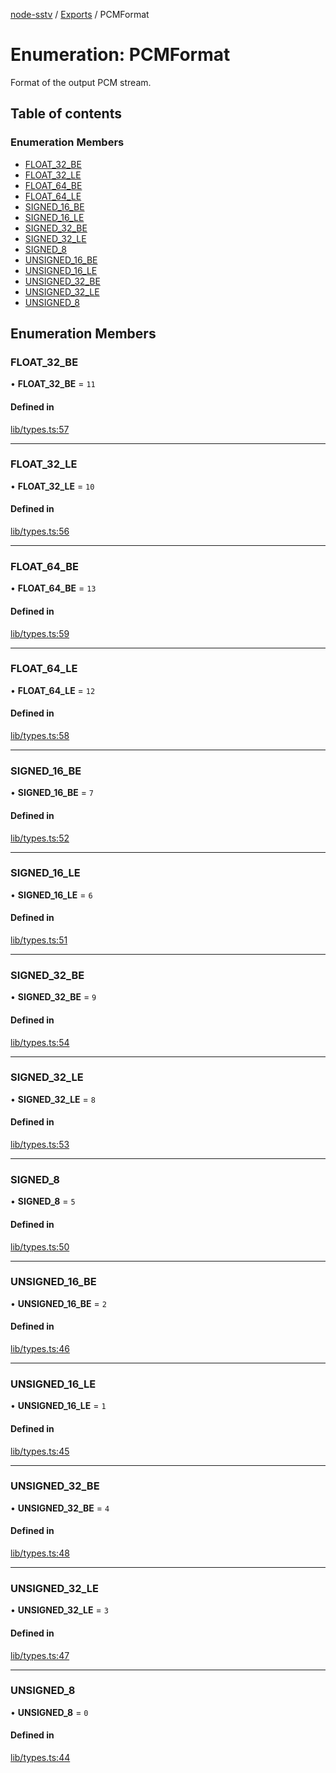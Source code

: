 [node-sstv](../README.md) / [Exports](../modules.md) / PCMFormat

# Enumeration: PCMFormat

Format of the output PCM stream.

## Table of contents

### Enumeration Members

- [FLOAT\_32\_BE](PCMFormat.md#float_32_be)
- [FLOAT\_32\_LE](PCMFormat.md#float_32_le)
- [FLOAT\_64\_BE](PCMFormat.md#float_64_be)
- [FLOAT\_64\_LE](PCMFormat.md#float_64_le)
- [SIGNED\_16\_BE](PCMFormat.md#signed_16_be)
- [SIGNED\_16\_LE](PCMFormat.md#signed_16_le)
- [SIGNED\_32\_BE](PCMFormat.md#signed_32_be)
- [SIGNED\_32\_LE](PCMFormat.md#signed_32_le)
- [SIGNED\_8](PCMFormat.md#signed_8)
- [UNSIGNED\_16\_BE](PCMFormat.md#unsigned_16_be)
- [UNSIGNED\_16\_LE](PCMFormat.md#unsigned_16_le)
- [UNSIGNED\_32\_BE](PCMFormat.md#unsigned_32_be)
- [UNSIGNED\_32\_LE](PCMFormat.md#unsigned_32_le)
- [UNSIGNED\_8](PCMFormat.md#unsigned_8)

## Enumeration Members

### FLOAT\_32\_BE

• **FLOAT\_32\_BE** = ``11``

#### Defined in

[lib/types.ts:57](https://github.com/vignedev/node-sstv/blob/main/lib/types.ts#L57)

___

### FLOAT\_32\_LE

• **FLOAT\_32\_LE** = ``10``

#### Defined in

[lib/types.ts:56](https://github.com/vignedev/node-sstv/blob/main/lib/types.ts#L56)

___

### FLOAT\_64\_BE

• **FLOAT\_64\_BE** = ``13``

#### Defined in

[lib/types.ts:59](https://github.com/vignedev/node-sstv/blob/main/lib/types.ts#L59)

___

### FLOAT\_64\_LE

• **FLOAT\_64\_LE** = ``12``

#### Defined in

[lib/types.ts:58](https://github.com/vignedev/node-sstv/blob/main/lib/types.ts#L58)

___

### SIGNED\_16\_BE

• **SIGNED\_16\_BE** = ``7``

#### Defined in

[lib/types.ts:52](https://github.com/vignedev/node-sstv/blob/main/lib/types.ts#L52)

___

### SIGNED\_16\_LE

• **SIGNED\_16\_LE** = ``6``

#### Defined in

[lib/types.ts:51](https://github.com/vignedev/node-sstv/blob/main/lib/types.ts#L51)

___

### SIGNED\_32\_BE

• **SIGNED\_32\_BE** = ``9``

#### Defined in

[lib/types.ts:54](https://github.com/vignedev/node-sstv/blob/main/lib/types.ts#L54)

___

### SIGNED\_32\_LE

• **SIGNED\_32\_LE** = ``8``

#### Defined in

[lib/types.ts:53](https://github.com/vignedev/node-sstv/blob/main/lib/types.ts#L53)

___

### SIGNED\_8

• **SIGNED\_8** = ``5``

#### Defined in

[lib/types.ts:50](https://github.com/vignedev/node-sstv/blob/main/lib/types.ts#L50)

___

### UNSIGNED\_16\_BE

• **UNSIGNED\_16\_BE** = ``2``

#### Defined in

[lib/types.ts:46](https://github.com/vignedev/node-sstv/blob/main/lib/types.ts#L46)

___

### UNSIGNED\_16\_LE

• **UNSIGNED\_16\_LE** = ``1``

#### Defined in

[lib/types.ts:45](https://github.com/vignedev/node-sstv/blob/main/lib/types.ts#L45)

___

### UNSIGNED\_32\_BE

• **UNSIGNED\_32\_BE** = ``4``

#### Defined in

[lib/types.ts:48](https://github.com/vignedev/node-sstv/blob/main/lib/types.ts#L48)

___

### UNSIGNED\_32\_LE

• **UNSIGNED\_32\_LE** = ``3``

#### Defined in

[lib/types.ts:47](https://github.com/vignedev/node-sstv/blob/main/lib/types.ts#L47)

___

### UNSIGNED\_8

• **UNSIGNED\_8** = ``0``

#### Defined in

[lib/types.ts:44](https://github.com/vignedev/node-sstv/blob/main/lib/types.ts#L44)
